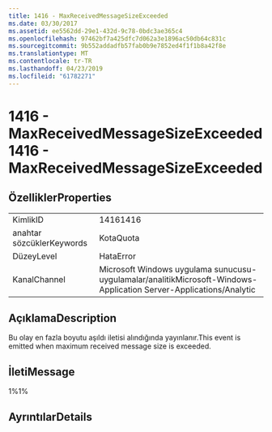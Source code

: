 ```yaml
---
title: 1416 - MaxReceivedMessageSizeExceeded
ms.date: 03/30/2017
ms.assetid: ee5562dd-29e1-432d-9c78-0bdc3ae365c4
ms.openlocfilehash: 97462bf7a425dfc7d062a3e1896ac50db64c831c
ms.sourcegitcommit: 9b552addadfb57fab0b9e7852ed4f1f1b8a42f8e
ms.translationtype: MT
ms.contentlocale: tr-TR
ms.lasthandoff: 04/23/2019
ms.locfileid: "61782271"
---
```

# <a name="1416---maxreceivedmessagesizeexceeded"></a><span data-ttu-id="69b7e-102">1416 - MaxReceivedMessageSizeExceeded</span><span class="sxs-lookup"><span data-stu-id="69b7e-102">1416 - MaxReceivedMessageSizeExceeded</span></span>
## <a name="properties"></a><span data-ttu-id="69b7e-103">Özellikler</span><span class="sxs-lookup"><span data-stu-id="69b7e-103">Properties</span></span>  
  
|||  
|-|-|  
|<span data-ttu-id="69b7e-104">Kimlik</span><span class="sxs-lookup"><span data-stu-id="69b7e-104">ID</span></span>|<span data-ttu-id="69b7e-105">1416</span><span class="sxs-lookup"><span data-stu-id="69b7e-105">1416</span></span>|  
|<span data-ttu-id="69b7e-106">anahtar sözcükler</span><span class="sxs-lookup"><span data-stu-id="69b7e-106">Keywords</span></span>|<span data-ttu-id="69b7e-107">Kota</span><span class="sxs-lookup"><span data-stu-id="69b7e-107">Quota</span></span>|  
|<span data-ttu-id="69b7e-108">Düzey</span><span class="sxs-lookup"><span data-stu-id="69b7e-108">Level</span></span>|<span data-ttu-id="69b7e-109">Hata</span><span class="sxs-lookup"><span data-stu-id="69b7e-109">Error</span></span>|  
|<span data-ttu-id="69b7e-110">Kanal</span><span class="sxs-lookup"><span data-stu-id="69b7e-110">Channel</span></span>|<span data-ttu-id="69b7e-111">Microsoft Windows uygulama sunucusu-uygulamalar/analitik</span><span class="sxs-lookup"><span data-stu-id="69b7e-111">Microsoft-Windows-Application Server-Applications/Analytic</span></span>|  
  
## <a name="description"></a><span data-ttu-id="69b7e-112">Açıklama</span><span class="sxs-lookup"><span data-stu-id="69b7e-112">Description</span></span>  
 <span data-ttu-id="69b7e-113">Bu olay en fazla boyutu aşıldı iletisi alındığında yayınlanır.</span><span class="sxs-lookup"><span data-stu-id="69b7e-113">This event is emitted when maximum received message size is exceeded.</span></span>  
  
## <a name="message"></a><span data-ttu-id="69b7e-114">İleti</span><span class="sxs-lookup"><span data-stu-id="69b7e-114">Message</span></span>  
 <span data-ttu-id="69b7e-115">1%</span><span class="sxs-lookup"><span data-stu-id="69b7e-115">1%</span></span>  
  
## <a name="details"></a><span data-ttu-id="69b7e-116">Ayrıntılar</span><span class="sxs-lookup"><span data-stu-id="69b7e-116">Details</span></span>
